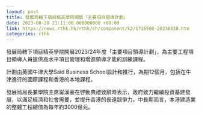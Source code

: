 ```yaml
---
layout: post
title: 發展局轄下項目精英學院開展「主要項目領導計劃」
date: 2023-08-28 21:11:00.000000000 +08:00
link: https://news.rthk.hk/rthk/ch/component/k2/1715508-20230828.htm
categories: rthk
---
```


發展局轄下項目精英學院開展2023/24年度「主要項目領導計劃」，為主要工程項目領導人員提供高水平項目管理和增進領導才能的訓練課程。
 
計劃由英國牛津大學Saïd Business School設計和推行，為期12個月，包括在牛津進行的國際課程和香港的本地課程。

發展局局長兼學院主席甯漢豪在啓動典禮致辭時表示，政府致力繼續投資基建發展，以滿足經濟和社會需要，並提升香港的長遠競爭力。中長期而言，本港建造業的整體工程總值為每年約3000億元。
